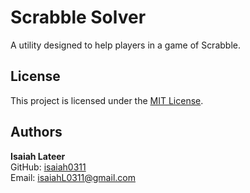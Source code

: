 # Scrabble Solver
A utility designed to help players in a game of Scrabble.

## License
This project is licensed under the [MIT License](LICENSE).

## Authors
**Isaiah Lateer**\
GitHub: [isaiah0311](https://github.com/isaiah0311)  
Email: isaiahL0311@gmail.com

